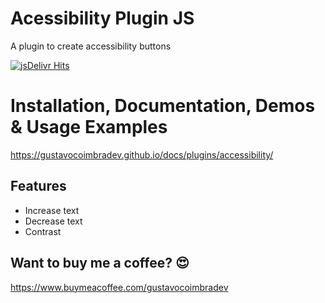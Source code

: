 # Acessibility Plugin JS
A plugin to create accessibility buttons

[![jsDelivr Hits](https://data.jsdelivr.com/v1/stats/packages/gh/gustavocoimbradev/accessibility-plugin-js/badge?period=month)](https://www.jsdelivr.com/package/gh/gustavocoimbradev/accessibility-plugin-js)

# Installation, Documentation, Demos & Usage Examples
https://gustavocoimbradev.github.io/docs/plugins/accessibility/

## Features

  * Increase text
  * Decrease text
  * Contrast

## Want to buy me a coffee? :heart_eyes:
https://www.buymeacoffee.com/gustavocoimbradev